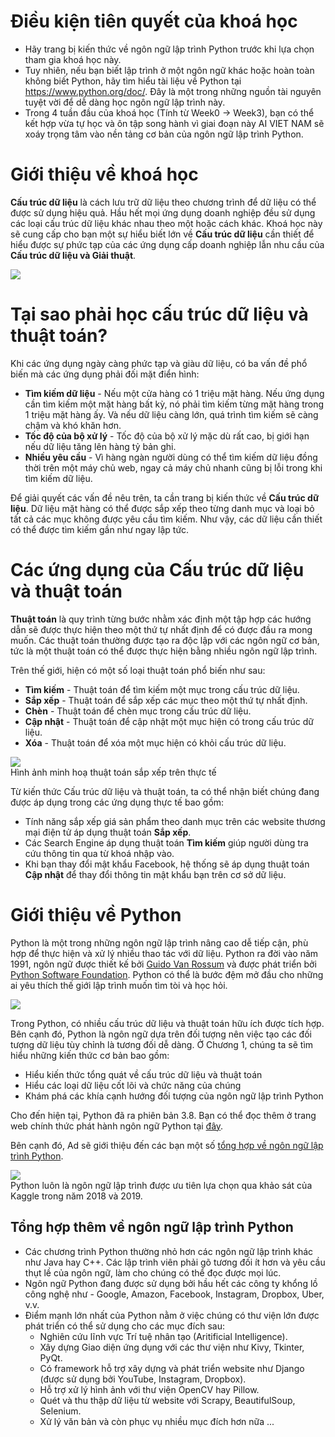 # Điều kiện tiên quyết của khoá học
- Hãy trang bị kiến thức về ngôn ngữ lập trình Python trước khi lựa chọn tham gia khoá học này. 
- Tuy nhiên, nếu bạn biết lập trình ở một ngôn ngữ khác hoặc hoàn toàn không biết Python, hãy tìm hiểu tài liệu về Python tại https://www.python.org/doc/. Đây là một trong những nguồn tài nguyên tuyệt vời để dễ dàng học ngôn ngữ lập trình này.
- Trong 4 tuần đầu của khoá học (Tính từ Week0 -> Week3), bạn có thể kết hợp vừa tự học và ôn tập song hành vì giai đoạn này AI VIET NAM sẽ xoáy trọng tâm vào nền tảng cơ bản của ngôn ngữ lập trình Python.

# Giới thiệu về khoá học

**Cấu trúc dữ liệu** là cách lưu trữ dữ liệu theo chương trình để dữ liệu có thể được sử dụng hiệu quả. Hầu hết mọi ứng dụng doanh nghiệp đều sử dụng các loại cấu trúc dữ liệu khác nhau theo một hoặc cách khác. Khoá học này sẽ cung cấp cho bạn một sự hiểu biết lớn về **Cấu trúc dữ liệu** cần thiết để hiểu được sự phức tạp của các ứng dụng cấp doanh nghiệp lẫn nhu cầu của **Cấu trúc dữ liệu và Giải thuật**.

![](https://www.onlinebooksreview.com/uploads/blog_images/2019/04/05_alfo.png)

# Tại sao phải học cấu trúc dữ liệu và thuật toán?
Khi các ứng dụng ngày càng phức tạp và giàu dữ liệu, có ba vấn đề phổ biến mà các ứng dụng phải đối mặt điển hình:

- **Tìm kiếm dữ liệu** - Nếu một cửa hàng có 1 triệu mặt hàng. Nếu ứng dụng cần tìm kiếm một mặt hàng bất kỳ, nó phải tìm kiếm từng mặt hàng trong 1 triệu mặt hàng ấy. Và nếu dữ liệu càng lớn, quá trình tìm kiếm sẽ càng chậm và khó khăn hơn.
- **Tốc độ của bộ xử lý** - Tốc độ của bộ xử lý mặc dù rất cao, bị giới hạn nếu dữ liệu tăng lên hàng tỷ bản ghi.
- **Nhiều yêu cầu** - Vì hàng ngàn người dùng có thể tìm kiếm dữ liệu đồng thời trên một máy chủ web, ngay cả máy chủ nhanh cũng bị lỗi trong khi tìm kiếm dữ liệu.

Để giải quyết các vấn đề nêu trên, ta cần trang bị kiến thức về **Cấu trúc dữ liệu**. Dữ liệu mặt hàng có thể được sắp xếp theo từng danh mục và loại bỏ tất cả các mục không được yêu cầu tìm kiếm. Như vậy, các dữ liệu cần thiết có thể được tìm kiếm gần như ngay lập tức.

# Các ứng dụng của Cấu trúc dữ liệu và thuật toán

**Thuật toán** là quy trình từng bước nhằm xác định một tập hợp các hướng dẫn sẽ được thực hiện theo một thứ tự nhất định để có được đầu ra mong muốn. Các thuật toán thường được tạo ra độc lập với các ngôn ngữ cơ bản, tức là một thuật toán có thể được thực hiện bằng nhiều ngôn ngữ lập trình.

Trên thế giới, hiện có một số loại thuật toán phổ biến như sau:
- **Tìm kiếm** - Thuật toán để tìm kiếm một mục trong cấu trúc dữ liệu.
- **Sắp xếp** - Thuật toán để sắp xếp các mục theo một thứ tự nhất định.
- **Chèn** - Thuật toán để chèn mục trong cấu trúc dữ liệu.
- **Cập nhật** - Thuật toán để cập nhật một mục hiện có trong cấu trúc dữ liệu.
- **Xóa** - Thuật toán để xóa một mục hiện có khỏi cấu trúc dữ liệu.

![](https://myexperiencelive.files.wordpress.com/2017/03/image1.png?w=700)
<br>Hình ảnh minh hoạ thuật toán sắp xếp trên thực tế

Từ kiến thức Cấu trúc dữ liệu và thuật toán, ta có thể nhận biết chúng đang được áp dụng trong các ứng dụng thực tế bao gồm:
- Tính năng sắp xếp giá sản phẩm theo danh mục trên các website thương mại điện tử áp dụng thuật toán **Sắp xếp**.
- Các Search Engine áp dụng thuật toán **Tìm kiếm** giúp người dùng tra cứu thông tin qua từ khoá nhập vào.
- Khi bạn thay đổi mật khẩu Facebook, hệ thống sẽ áp dụng thuật toán **Cập nhật** để thay đổi thông tin mật khẩu bạn trên cơ sở dữ liệu.

# Giới thiệu về Python

Python là một trong những ngôn ngữ lập trình nâng cao dễ tiếp cận, phù hợp để thực hiện và xử lý nhiều thao tác với dữ liệu. Python ra đời vào năm 1991, ngôn ngữ được thiết kế bởi [Guido Van Rossum](https://twitter.com/gvanrossum) và được phát triển bởi [Python Software Foundation](https://www.python.org/psf/). Python có thể là bước đệm mở đầu cho những ai yêu thích thế giới lập trình muốn tìm tòi và học hỏi.

![](https://www.python.org/static/community_logos/python-logo-master-v3-TM.png)

Trong Python, có nhiều cấu trúc dữ liệu và thuật toán hữu ích được tích hợp. Bên cạnh đó, Python là ngôn ngữ dựa trên đối tượng nên việc tạo các đối tượng dữ liệu tùy chỉnh là tương đối dễ dàng. Ở Chương 1, chúng ta sẽ tìm hiểu những kiến thức cơ bản bao gồm:
- Hiểu kiến thức tổng quát về cấu trúc dữ liệu và thuật toán
- Hiểu các loại dữ liệu cốt lõi và chức năng của chúng
- Khám phá các khía cạnh hướng đối tượng của ngôn ngữ lập trình Python

Cho đến hiện tại, Python đã ra phiên bản 3.8. Bạn có thể đọc thêm ở trang web chính thức phát hành ngôn ngữ Python tại [đây](http://python.org/). 

Bên cạnh đó, Ad sẽ giới thiệu đến các bạn một số [tổng hợp về ngôn ngữ lập trình Python](https://www.geeksforgeeks.org/python-programming-language/).

![](https://miro.medium.com/max/2688/1*2rvLYlbqA6b6EJX8hKlLNQ.png)
<br>Python luôn là ngôn ngữ lập trình được ưu tiên lựa chọn qua khảo sát của Kaggle trong năm 2018 và 2019.

## Tổng hợp thêm về ngôn ngữ lập trình Python

- Các chương trình Python thường nhỏ hơn các ngôn ngữ lập trình khác như Java hay C++. Các lập trình viên phải gõ tương đối ít hơn và yêu cầu thụt lề của ngôn ngữ, làm cho chúng có thể đọc được mọi lúc.
- Ngôn ngữ Python đang được sử dụng bởi hầu hết các công ty khổng lồ công nghệ như - Google, Amazon, Facebook, Instagram, Dropbox, Uber, v.v.
- Điểm mạnh lớn nhất của Python nằm ở việc chúng có thư viện lớn được phát triển có thể sử dụng cho các mục đích sau:
  - Nghiên cứu lĩnh vực Trí tuệ nhân tạo (Aritificial Intelligence).
  - Xây dựng Giao diện ứng dụng với các thư viện như Kivy, Tkinter, PyQt.
  - Có framework hỗ trợ xây dựng và phát triển website như Django (được sử dụng bởi YouTube, Instagram, Dropbox).
  - Hỗ trợ xử lý hình ảnh với thư viện OpenCV hay Pillow.
  - Quét và thu thập dữ liệu từ website với Scrapy, BeautifulSoup, Selenium.
  - Xử lý văn bản và còn phục vụ nhiều mục đích hơn nữa ...



